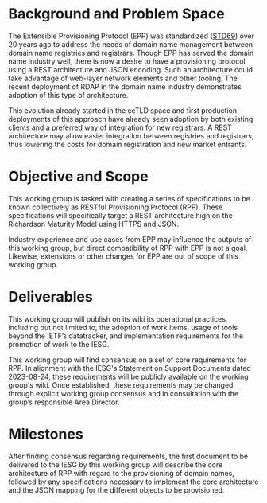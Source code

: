 # Background and Problem Space

The Extensible Provisioning Protocol (EPP) was standardized ([STD69](https://datatracker.ietf.org/doc/std69/)) 
over 20 years ago to address the needs of domain name management between domain name registries and registrars.
Though EPP has served the domain name industry well, there is now a desire to have a provisioning protocol
using a REST architecture and JSON encoding. Such an architecture could take advantage of web-layer network
elements and other tooling. The recent deployment of RDAP in the domain name industry demonstrates adoption
of this type of architecture.

This evolution already started in the ccTLD space and first production deployments of this approach have already seen
adoption by both existing clients and a preferred way of integration for new registrars. 
A REST architecture may allow easier integration between registries and registrars, thus lowering the
costs for domain registration and new market entrants. 

# Objective and Scope

This working group is tasked with creating a series of specifications
to be known collectively as RESTful Provisioning Protocol (RPP).
These specifications will specifically target a REST architecture high on the Richardson Maturity Model
using HTTPS and JSON. 

Industry experience and use cases from EPP may influence the outputs
of this working group, but direct compatibility of RPP with EPP is not
a goal. Likewise, extensions or other changes for EPP are out of scope
of this working group.

# Deliverables

This working group will publish on its wiki its operational practices,
including but not limited to, the adoption of work items, usage of
tools beyond the IETF’s datatracker, and implementation requirements
for the promotion of work to the IESG.

This working group will find consensus on a set of core requirements for RPP.
In alignment with the IESG's Statement on Support Documents dated 2023-08-24,
these requirements will be publicly available on the working group's wiki.
Once established, these requirements may be changed through explicit working group
consensus and in consultation with the group’s responsible Area Director.

# Milestones

After finding consensus regarding requirements, the first document to be 
delivered to the IESG by this working group will describe the core architecture of RPP with regard to the
provisioning of domain names, followed by any specifications necessary
to implement the core architecture and the JSON mapping for the different objects to be provisioned.
